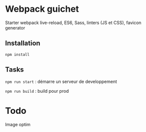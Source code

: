 # Webpack guichet

Starter webpack live-reload, ES6, Sass, linters (JS et CSS), favicon generator

## Installation

``` npm install ```

## Tasks

``` npm run start ``` : démarre un serveur de developpement

``` npm run build ``` : build pour prod

# Todo
Image optim